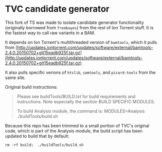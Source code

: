 # TVC candidate generator

This fork of TS was made to isolate candidate generator functionality (originally borrowed from `freebayes`) from the rest of Ion Torrent stuff. It is the fastest way to call raw variants in a BAM.

It depends on Ion Torrent's multithreaded version of `bamtools`, which it pulls from [http://updates.iontorrent.com/updates/software/external/bamtools-2.4.0.20150702+git15eadb925f.tar.gz](http://updates.iontorrent.com/updates/software/external/bamtools-2.4.0.20150702+git15eadb925f.tar.gz)

It also pulls specific verions of `htslib`, `samtools`, and `picard-tools` from the same site.

Original build instructions:

> Please see buildTools/BUILD.txt for build requirements and instructions.
> Note especially the section BUILD SPECIFIC MODULES.
>
> To build Analysis module, the command is:
> MODULES=Analysis ./buildTools/build.sh

Because this repo has been trimmed to a small portion of TVC's original code, which is part of the Analysis module, the build script has been updated to build that by default:

```
rm -rf build;  ./buildTools/build.sh
```
